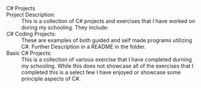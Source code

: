 <dl>
  <dt>C# Projects</dt>
  <dt>Project Description:</dt>
  <dd>This is a collection of C# projects and exercises that I have worked on during my schooling. They include:
</dd>

<dt>C# Coding Projects:</dt>
<dd>These are examples of both guided and self made programs utilizing C#. Further Description in a README in the folder.
</dd>

<dt>Basic C# Projects:</dt>
<dd>This is a collection of various exercise that I have completed durning my schooling. While this does not showcase all of the 
exercises that I completed this is a select few I have enjoyed or showcase some principle aspects of C#.
</dd>

</dl>